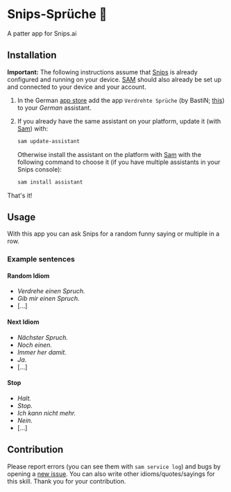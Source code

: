 # Snips-Sprüche 🥴
A patter app for Snips.ai

## Installation

**Important:** The following instructions assume that [Snips](https://snips.gitbook.io/documentation/snips-basics) is
already configured and running on your device. [SAM](https://snips.gitbook.io/getting-started/installation) should
also already be set up and connected to your device and your account.

1. In the German [app store](https://console.snips.ai/) add the
app `Verdrehte Sprüche` (by BastiN; [this](https://console.snips.ai/app-editor/bundle_9P346QWA0xE)) to
your *German* assistant.

2. If you already have the same assistant on your platform, update it
(with [Sam](https://snips.gitbook.io/getting-started/installation)) with:
      ```bash
      sam update-assistant
      ```
      
   Otherwise install the assistant on the platform with [Sam](https://snips.gitbook.io/getting-started/installation)
   with the following command to choose it (if you have multiple assistants in your Snips console):
      ```bash
      sam install assistant
      ```
That's it!

## Usage

With this app you can ask Snips for a random funny saying or multiple in a row.

### Example sentences

#### Random Idiom

- *Verdrehe einen Spruch.*
- *Gib mir einen Spruch.*
- [...]

#### Next Idiom

- *Nächster Spruch.*
- *Noch einen.*
- *Immer her damit.*
- *Ja.*
- [...]

#### Stop

- *Halt.*
- *Stop.*
- *Ich kann nicht mehr.*
- *Nein.*
- [...]

## Contribution

Please report errors (you can see them with `sam service log`) and bugs by
opening a [new issue](https://github.com/DasBasti/Snips-Sprueche/issues/new).
You can also write other idioms/quotes/sayings for this skill. Thank you for your contribution.
